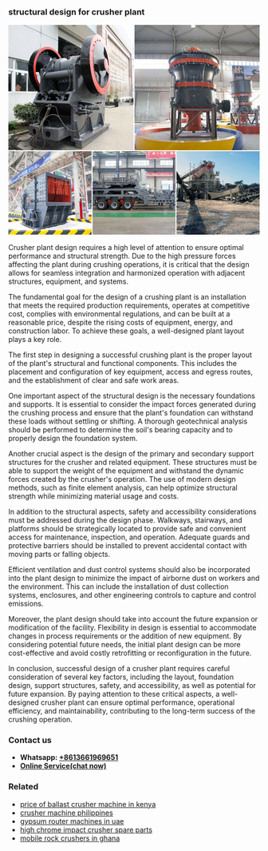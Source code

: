 <h3>structural design for crusher plant</h3><img src='1708663727.jpg' alt=''><p>Crusher plant design requires a high level of attention to ensure optimal performance and structural strength. Due to the high pressure forces affecting the plant during crushing operations, it is critical that the design allows for seamless integration and harmonized operation with adjacent structures, equipment, and systems.</p><p>The fundamental goal for the design of a crushing plant is an installation that meets the required production requirements, operates at competitive cost, complies with environmental regulations, and can be built at a reasonable price, despite the rising costs of equipment, energy, and construction labor. To achieve these goals, a well-designed plant layout plays a key role.</p><p>The first step in designing a successful crushing plant is the proper layout of the plant's structural and functional components. This includes the placement and configuration of key equipment, access and egress routes, and the establishment of clear and safe work areas.</p><p>One important aspect of the structural design is the necessary foundations and supports. It is essential to consider the impact forces generated during the crushing process and ensure that the plant's foundation can withstand these loads without settling or shifting. A thorough geotechnical analysis should be performed to determine the soil's bearing capacity and to properly design the foundation system.</p><p>Another crucial aspect is the design of the primary and secondary support structures for the crusher and related equipment. These structures must be able to support the weight of the equipment and withstand the dynamic forces created by the crusher's operation. The use of modern design methods, such as finite element analysis, can help optimize structural strength while minimizing material usage and costs.</p><p>In addition to the structural aspects, safety and accessibility considerations must be addressed during the design phase. Walkways, stairways, and platforms should be strategically located to provide safe and convenient access for maintenance, inspection, and operation. Adequate guards and protective barriers should be installed to prevent accidental contact with moving parts or falling objects.</p><p>Efficient ventilation and dust control systems should also be incorporated into the plant design to minimize the impact of airborne dust on workers and the environment. This can include the installation of dust collection systems, enclosures, and other engineering controls to capture and control emissions.</p><p>Moreover, the plant design should take into account the future expansion or modification of the facility. Flexibility in design is essential to accommodate changes in process requirements or the addition of new equipment. By considering potential future needs, the initial plant design can be more cost-effective and avoid costly retrofitting or reconfiguration in the future.</p><p>In conclusion, successful design of a crusher plant requires careful consideration of several key factors, including the layout, foundation design, support structures, safety, and accessibility, as well as potential for future expansion. By paying attention to these critical aspects, a well-designed crusher plant can ensure optimal performance, operational efficiency, and maintainability, contributing to the long-term success of the crushing operation.</p><h3>Contact us</h3><ul><li><strong>Whatsapp:&nbsp;<a href="https://wa.me/8613661969651">+8613661969651</a></strong></li><li><a href="https://swt.shibang-china.com/?git&amp;zhl&amp;structural design for crusher plant"><strong>Online Service(chat now)</strong></a></li></ul><h3>Related</h3><ul><li><a href='price of ballast crusher machine in kenya.md'>price of ballast crusher machine in kenya</a></li><li><a href='crusher machine philippines.md'>crusher machine philippines</a></li><li><a href='gypsum router machines in uae.md'>gypsum router machines in uae</a></li><li><a href='high chrome impact crusher spare parts.md'>high chrome impact crusher spare parts</a></li><li><a href='mobile rock crushers in ghana.md'>mobile rock crushers in ghana</a></li></ul>